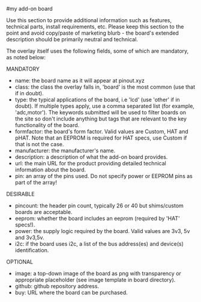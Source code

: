 <!--
---
name: RasPiO Analog Zero
class: Board
type: ADC
formfactor: pHAT
image: http://rasp.io/wp-content/uploads/2016/06/RasPiO-Analog-Zero-graphic-bare.png
manufacturer: RasPiO
description: The RasPiO®1 Analog Zero offers a compact, inexpensive, easy way to add eight analog2 channels to your Raspberry Pi. RasPiO Analog Zero uses an MCP3008 analog to digital converter. It's an SPI driven, 10-bit, 8-channel ADC
url: http://rasp.io/wp-content/uploads/2016/06/RasPiO-Analog-Zero.pdf
github: https://github.com/raspitv/analogzero
buy: http://rasp.io/analogzero/
pincount: 40
eeprom: no
power: 3v3
pin:
  '19':
    mode: MOSI
  '21':
    mode: MISO
  '23':
    mode: SCLK
  '24':
    mode: SPI0 CE0
-->
#my add-on board

Use this section to provide additional information such as features, technical parts, install requirements, etc. Please keep this section to the point and avoid copy/paste of marketing blurb - the board's extended description should be primarily neutral and technical.

The overlay itself uses the following fields, some of which are mandatory, as noted below:

MANDATORY  
* name: the board name as it will appear at pinout.xyz  
* class: the class the overlay falls in, 'board' is the most common (use that if in doubt).  
* type: the typical applications of the board, i.e 'lcd' (use 'other' if in doubt). If multiple types apply, use a comma separated list (for example, 'adc,motor'). The keywords submitted will be used to filter boards on the site so don't include anything but tags that are relevant to the key functionality of the board.
* formfactor: the board's form factor. Valid values are Custom, HAT and pHAT. Note that an EEPROM is required for HAT specs, use Custom if that is not the case.
* manufacturer: the manufacturer's name.  
* description: a description of what the add-on board provides.  
* url: the main URL for the product providing detailed technical information about the board.  
* pin: an array of the pins used. Do not specify power or EEPROM pins as part of the array!  

DESIRABLE  
* pincount: the header pin count, typically 26 or 40 but shims/custom boards are acceptable.  
* eeprom: whether the board includes an eeprom (required by 'HAT' specs!).  
* power: the supply logic required by the board. Valid values are 3v3, 5v and 3v3,5v.  
* i2c: if the board uses i2c, a list of the bus address(es) and device(s) identification.  

OPTIONAL  
* image: a top-down image of the board as png with transparency or appropriate placeholder (see image template in board directory).  
* github: github repository address.  
* buy: URL where the board can be purchased.  
